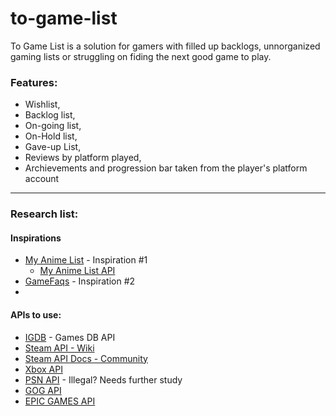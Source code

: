 # to-game-list
To Game List is a solution for gamers with filled up backlogs, unnorganized gaming lists or struggling on fiding the next good game to play. 

### Features: 
 - Wishlist, 
 - Backlog list, 
 - On-going list, 
 - On-Hold list, 
 - Gave-up List, 
 - Reviews by platform played, 
 - Archievements and progression bar taken from the player's platform account 
 
 ---
 
 ### Research list:
 #### Inspirations
 - [My Anime List](https://myanimelist.net/) - Inspiration #1
    - [My Anime List API](https://myanimelist.net/apiconfig/references/api/v2)
 - [GameFaqs](https://gamefaqs.gamespot.com/) - Inspiration #2
 - 
 
 #### APIs to use:
  - [IGDB](https://www.igdb.com/api) - Games DB API
  - [Steam API - Wiki](https://developer.valvesoftware.com/wiki/Steam_Web_API#GetPlayerAchievements_.28v0001.29)
  - [Steam API Docs - Community](https://steamcommunity.com/dev?l=portuguese)
  - [Xbox API](https://xbl.io/console)
  - [PSN API](https://psn-api.achievements.app/) - Illegal? Needs further study
  - [GOG API](https://gogapidocs.readthedocs.io/en/latest/)
  - [EPIC GAMES API](https://dev.epicgames.com/docs/api-ref)
 
